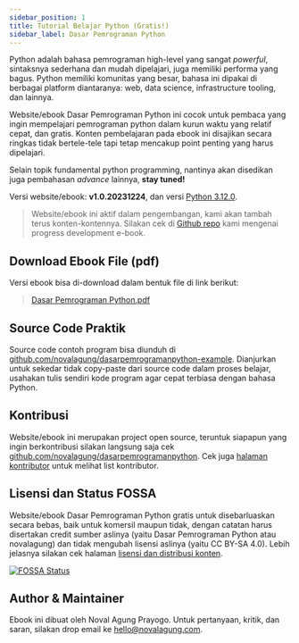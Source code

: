 ```yaml
---
sidebar_position: 1
title: Tutorial Belajar Python (Gratis!)
sidebar_label: Dasar Pemrograman Python
---
```


Python adalah bahasa pemrograman high-level yang sangat *powerful*, sintaksnya sederhana dan mudah dipelajari, juga memiliki performa yang bagus. Python memiliki komunitas yang besar, bahasa ini dipakai di berbagai platform diantaranya: web, data science, infrastructure tooling, dan lainnya.

Website/ebook Dasar Pemrograman Python ini cocok untuk pembaca yang ingin mempelajari pemrograman python dalam kurun waktu yang relatif cepat, dan gratis. Konten pembelajaran pada ebook ini disajikan secara ringkas tidak bertele-tele tapi tetap mencakup point penting yang harus dipelajari.

Selain topik fundamental python programming, nantinya akan disedikan juga pembahasan *advance* lainnya, **stay tuned!**

Versi website/ebook: **v1.0.20231224**, dan versi [Python 3.12.0](https://www.python.org/downloads/release/python-3120/).

> Website/ebook ini aktif dalam pengembangan, kami akan tambah terus konten-kontennya. Silakan cek di [Github repo](https://github.com/novalagung/dasarpemrogramanpython) kami mengenai progress development e-book.

## Download Ebook File (pdf)

Versi ebook bisa di-download dalam bentuk file di link berikut:

> [Dasar Pemrograman Python.pdf](https://github.com/novalagung/dasarpemrogramanpython/raw/ebooks/dasarpemrogramanpython.pdf?v=beta1.20231011)

## Source Code Praktik

Source code contoh program bisa diunduh di [github.com/novalagung/dasarpemrogramanpython-example](https://github.com/novalagung/dasarpemrogramanpython-example). Dianjurkan untuk sekedar tidak copy-paste dari source code dalam proses belajar, usahakan tulis sendiri kode program agar cepat terbiasa dengan bahasa Python.

## Kontribusi

Website/ebook ini merupakan project open source, teruntuk siapapun yang ingin berkontribusi silakan langsung saja cek [github.com/novalagung/dasarpemrogramanpython](https://github.com/novalagung/dasarpemrogramanpython). Cek juga [halaman kontributor](https://dasarpemrogramanpython.novalagung.com/CONTRIBUTING) untuk melihat list kontributor.

## Lisensi dan Status FOSSA

Website/ebook Dasar Pemrograman Python gratis untuk disebarluaskan secara bebas, baik untuk komersil maupun tidak, dengan catatan harus disertakan credit sumber aslinya (yaitu Dasar Pemrograman Python atau novalagung) dan tidak mengubah lisensi aslinya (yaitu CC BY-SA 4.0). Lebih jelasnya silakan cek halaman [lisensi dan distribusi konten](/LICENSE).

[![FOSSA Status](https://app.fossa.io/api/projects/git%2Bgithub.com%2Fnovalagung%2Fdasarpemrogramanpython.svg?type=large)](https://app.fossa.io/projects/git%2Bgithub.com%2Fnovalagung%2Fdasarpemrogramanpython?ref=badge_large)

## Author & Maintainer

Ebook ini dibuat oleh Noval Agung Prayogo. Untuk pertanyaan, kritik, dan saran, silakan drop email ke hello@novalagung.com.
